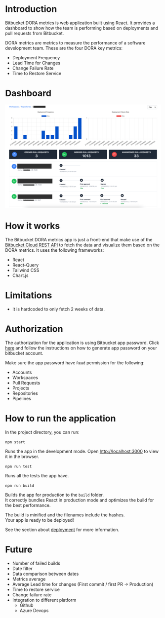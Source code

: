 # Introduction

Bitbucket DORA metrics is web application built using React. It provides a dashboard to show how the team is performing based on deployments and pull requests from Bitbucket.

DORA metrics are metrics to measure the performance of a software development team. These are the four DORA key metrics:

- Deployment Frequency
- Lead Time for Changes
- Change Failure Rate
- Time to Restore Service

# Dashboard

![Dashboard](public/assets/dashboard.png)

# How it works

The Bitbucket DORA metrics app is just a front-end that make use of the [Bitbucket Cloud REST API](https://developer.atlassian.com/cloud/bitbucket/rest/intro/#authentication) to fetch the data and visualize them based on the DORA metrics.
It uses the following frameworks:

- React
- React-Query
- Tailwind CSS
- Chart.js

# Limitations

- It is hardcoded to only fetch 2 weeks of data.

# Authorization

The authorization for the application is using Bitbucket app password. Click [here](https://support.atlassian.com/bitbucket-cloud/docs/app-passwords/) and follow the instructions on how to generate app password on your bitbucket account.

Make sure the app password have `Read` permission for the following:

- Accounts
- Workspaces
- Pull Requests
- Projects
- Repositories
- Pipelines

# How to run the application

In the project directory, you can run:

`npm start`

Runs the app in the development mode.
Open [http://localhost:3000](http://localhost:3000) to view it in the browser.

`npm run test`

Runs all the tests the app have.

`npm run build`

Builds the app for production to the `build` folder.\
It correctly bundles React in production mode and optimizes the build for the best performance.

The build is minified and the filenames include the hashes.\
Your app is ready to be deployed!

See the section about [deployment](https://facebook.github.io/create-react-app/docs/deployment) for more information.

# Future

- Number of failed builds
- Date filter
- Data comparison between dates
- Metrics average
- Average Lead time for changes (First commit / first PR -> Production)
- Time to restore service
- Change failure rate
- Integration to different platform
  - Github
  - Azure Devops
